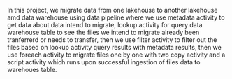 In this project, we migrate data from one lakehouse to another lakehouse amd data warehouse using data pipeline where we use metadata activity to get data about data intend to migrate, lookup activity for query data warehouse table to see the files we intend to migrate already been tranferrerd or needs to transfer, then we use filter activity to filter out the files based on lookup activity query results with metadata results, then we use foreach activity to migrate files one by one with two copy activity and a script activity which runs upon successful ingestion of files data to warehoues table.

